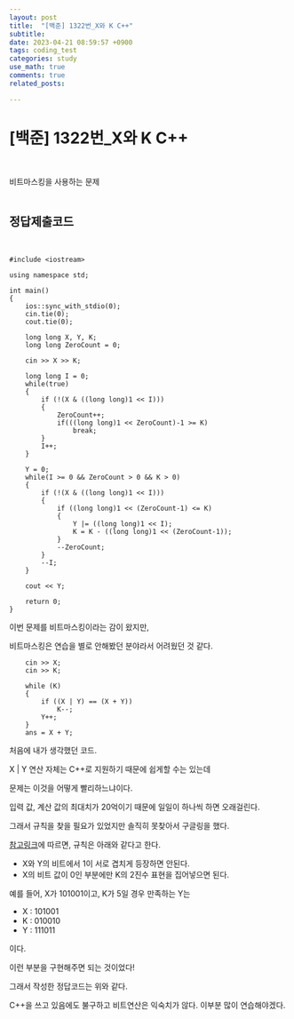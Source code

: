 ```yaml
---
layout: post
title:  "[백준] 1322번_X와 K C++"
subtitle:   
date: 2023-04-21 08:59:57 +0900
tags: coding_test
categories: study
use_math: true
comments: true
related_posts:

---
```


# [백준] 1322번_X와 K C++<br/>
<br/>

비트마스킹을 사용하는 문제<br/>
<br/>

## 정답제출코드<br>
<br/>

```
#include <iostream>

using namespace std;

int main()
{
    ios::sync_with_stdio(0);
    cin.tie(0);
    cout.tie(0);

    long long X, Y, K;
    long long ZeroCount = 0;

    cin >> X >> K;
    
    long long I = 0;
    while(true)
    {
        if (!(X & ((long long)1 << I)))
        {
            ZeroCount++;
            if(((long long)1 << ZeroCount)-1 >= K)
                break;
        }
        I++;
    }

    Y = 0;
    while(I >= 0 && ZeroCount > 0 && K > 0)
    {
        if (!(X & ((long long)1 << I)))
        {
            if ((long long)1 << (ZeroCount-1) <= K)
            {
                Y |= ((long long)1 << I);
                K = K - ((long long)1 << (ZeroCount-1));
            }
            --ZeroCount;
        }
        --I;
    }

    cout << Y;

    return 0;
}
```

이번 문제를 비트마스킹이라는 감이 왔지만,<br/>

비트마스킹은 연습을 별로 안해봤던 분야라서 어려웠던 것 같다.<br/>

```
    cin >> X;
    cin >> K;

    while (K)
    {
        if ((X | Y) == (X + Y))
            K--;
        Y++;
    }
    ans = X + Y;
```

처음에 내가 생각했던 코드.<br/>

X | Y 연산 자체는 C++로 지원하기 때문에 쉽게할 수는 있는데<br/>

문제는 이것을 어떻게 빨리하느냐이다.<br/>

입력 값, 계산 값의 최대치가 20억이기 때문에 일일이 하나씩 하면 오래걸린다.<br/>

그래서 규칙을 찾을 필요가 있었지만 솔직히 못찾아서 구글링을 했다.<br/>

[참고링크](https://everenew.tistory.com/75)에 따르면, 규칙은 아래와 같다고 한다.<br/>

- X와 Y의 비트에서 1이 서로 겹치게 등장하면 안된다.
- X의 비트 값이 0인 부분에만 K의 2진수 표현을 집어넣으면 된다.

예를 들어, X가 101001이고, K가 5일 경우 만족하는 Y는

- X : 101001
- K : 010010
- Y : 111011

이다.<br/>

이런 부분을 구현해주면 되는 것이었다!<br/>

그래서 작성한 정답코드는 위와 같다.<br/>

C++을 쓰고 있음에도 불구하고 비트연산은 익숙치가 않다. 이부분 많이 연습해야겠다.<br/>
